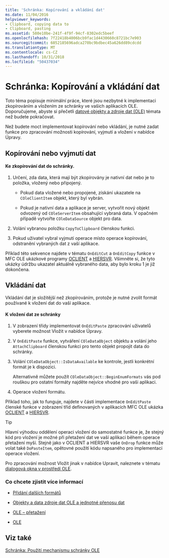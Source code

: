 ```yaml
---
title: 'Schránka: Kopírování a vkládání dat'
ms.date: 11/04/2016
helpviewer_keywords:
- Clipboard, copying data to
- Clipboard, pasting
ms.assetid: 580e10be-241f-4f9f-94cf-8302edc5beef
ms.openlocfilehash: 7f22418b4006bcb9fac1d4430660c8721bc7e903
ms.sourcegitcommit: 6052185696adca270bc9bdbec45a626dd89cdcdd
ms.translationtype: MT
ms.contentlocale: cs-CZ
ms.lasthandoff: 10/31/2018
ms.locfileid: "50437034"
---
```

# <a name="clipboard-copying-and-pasting-data"></a>Schránka: Kopírování a vkládání dat

Toto téma popisuje minimální práce, které jsou nezbytné k implementaci zkopírováním a vložením ze schránky ve vašich aplikacích OLE. Doporučujeme, abyste si přečetli [datové objekty a zdroje dat (OLE)](../mfc/data-objects-and-data-sources-ole.md) témata než budete pokračovat.

Než budete moct implementovat kopírování nebo vkládání, je nutné zadat funkce pro zpracování možnosti kopírování, vyjmutí a vložení v nabídce Úpravy.

##  <a name="_core_copying_or_cutting_data"></a> Kopírování nebo vyjmutí dat

#### <a name="to-copy-data-to-the-clipboard"></a>Ke zkopírování dat do schránky.

1. Určení, zda data, která mají být zkopírovány je nativní dat nebo je to položka, vložený nebo připojený.

   - Pokud data vložené nebo propojené, získání ukazatele na `COleClientItem` objekt, který byl vybrán.

   - Pokud je nativní data a aplikace je server, vytvořit nový objekt odvozený od `COleServerItem` obsahující vybraná data. V opačném případě vytvořte `COleDataSource` objekt pro data.

1. Volání vybranou položku `CopyToClipboard` členskou funkci.

1. Pokud uživatel vybral vyjmutí operace místo operace kopírování, odstranění vybraných dat z vaší aplikace.

Příklad této sekvence najdete v tématu `OnEditCut` a `OnEditCopy` funkce v MFC OLE ukázkové programy [OCLIENT](../visual-cpp-samples.md) a [HIERSVR](../visual-cpp-samples.md). Všimněte si, že tyto ukázky údržbu ukazatel aktuálně vybraného data, aby bylo kroku 1 je již dokončena.

##  <a name="_core_pasting_data"></a> Vkládání dat

Vkládání dat je složitější než zkopírováním, protože je nutné zvolit formát používané k vložení dat do vaší aplikace.

#### <a name="to-paste-data-from-the-clipboard"></a>K vložení dat ze schránky

1. V zobrazení třídy implementovat `OnEditPaste` zpracování uživatelů vyberete možnost Vložit v nabídce Úpravy.

1. V `OnEditPaste` funkce, vytváření `COleDataObject` objektu a volání jeho `AttachClipboard` členskou funkci pro tento objekt propojit data do schránky.

1. Volání `COleDataObject::IsDataAvailable` ke kontrole, jestli konkrétní formát je k dispozici.

   Alternativně můžete použít `COleDataObject::BeginEnumFormats` vás pod rouškou pro ostatní formáty najděte nejvíce vhodné pro vaši aplikaci.

1. Operace vložení formátu.

Příklad toho, jak to funguje, najdete v části implementace `OnEditPaste` členské funkce v zobrazení tříd definovaných v aplikacích MFC OLE ukázka [OCLIENT](../visual-cpp-samples.md) a [HIERSVR](../visual-cpp-samples.md).

> [!TIP]
>  Hlavní výhodou oddělení operaci vložení do samostatné funkce je, že stejný kód pro vložení je možné při přetažení dat ve vaší aplikaci během operace přetažení myší. Stejně jako v OCLIENT a HIERSVR vaše `OnDrop` funkce může volat také `DoPasteItem`, opětovné použití kódu napsaného pro implementaci operace vložení.

Pro zpracování možnost Vložit jinak v nabídce Upravit, naleznete v tématu [dialogová okna v prostředí OLE](../mfc/dialog-boxes-in-ole.md).

### <a name="what-do-you-want-to-know-more-about"></a>Co chcete zjistit více informací

- [Přidání dalších formátů](../mfc/clipboard-adding-other-formats.md)

- [Objekty a data zdroje dat OLE a jednotné přenosu dat](../mfc/data-objects-and-data-sources-ole.md)

- [OLE – přetažení](../mfc/drag-and-drop-ole.md)

- [OLE](../mfc/ole-background.md)

## <a name="see-also"></a>Viz také

[Schránka: Použití mechanismu schránky OLE](../mfc/clipboard-using-the-ole-clipboard-mechanism.md)

